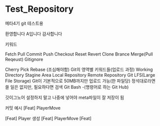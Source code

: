 # Test_Repository
메타4기 git 테스트용

환영합니다 A입니다 감사합니다

키워드

Fetch
Pull
Commit
Push
Checkout
Reset
Revert
Clone
Brance
Merge(Pull Reqeust)
Gitignore

Cherry Pick
Rebase (조심해야함)
Git의 영역별 키워드들(업로드 과정)
	Working Directory
	Stagine Area
	Local Repository
	Remote Repository
Git LFS(Large File Storage)
	Git이 기본적으로 50MB까지만 업로드 가능(한 파일당)
	정석대로라면 쓸 일은 없지만, 필요하다면 검색
Git Bash -(명령어로 하는 Git Hub)


깃이그노어 설정하지 말고 나중에 넣어야 meta파일이 잘 저장이 됨


커밋 예시
[Feat] PlayerMove

[Feat] Player 생성
[Feat] PlayerMove
[Feat] 
